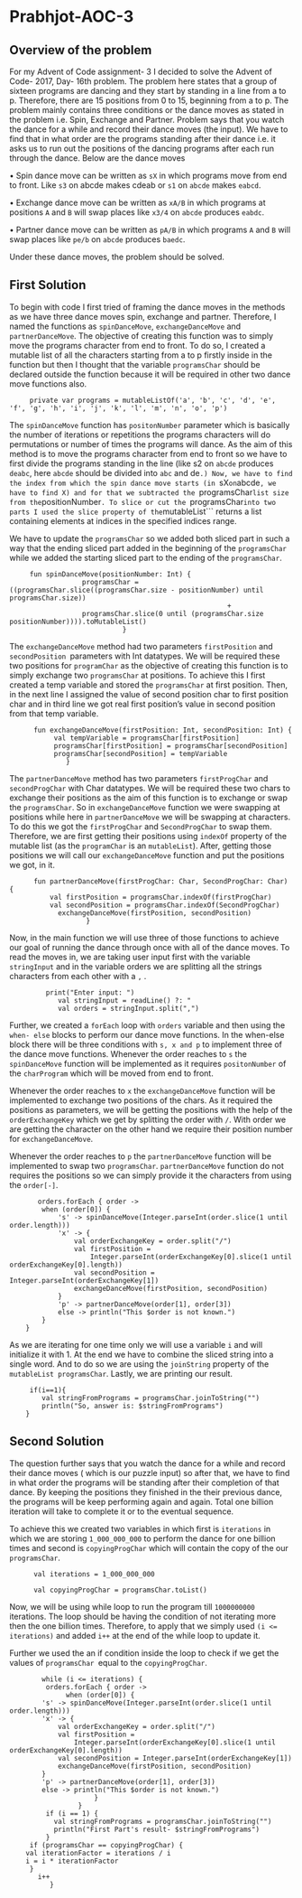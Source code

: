 # Prabhjot-AOC-3

## Overview of the problem

For my Advent of Code assignment- 3 I decided to solve the Advent of Code- 2017, Day- 16th problem. The problem here states that a group of sixteen programs are dancing and they start by standing in a line from a to p. Therefore, there are 15 positions from 0 to 15, beginning from a to p. 
The problem mainly contains three conditions or the dance moves as stated in the problem i.e. Spin, Exchange and Partner. Problem says that you watch the dance for a while and record their dance moves (the input). We have to find that in what order are the programs standing after their dance i.e. it asks us to run out the positions of the dancing programs after each run through the dance. Below are the dance moves

•	Spin dance move can be written as ```sX``` in which programs move from end to front. Like ```s3``` on abcde makes cdeab or ```s1``` on ```abcde``` makes ```eabcd```.

•	Exchange dance move can be written as ```xA/B``` in which programs at positions ```A``` and ```B``` will swap places like ```x3/4``` on ```abcde``` produces ```eabdc```.

•	Partner dance move can be written as ```pA/B``` in which programs ```A``` and ```B``` will swap places like ```pe/b``` on ```abcde``` produces ```baedc```.

Under these dance moves, the problem should be solved.

## First Solution

To begin with code I first tried of framing the dance moves in the methods as we have three dance moves spin, exchange and partner. Therefore, I named the functions as ```spinDanceMove```, ```exchangeDanceMove``` and ```partnerDanceMove```. The objective of creating this function was to simply move the programs character from end to front. To do so, I created a mutable list of all the characters starting from a to p firstly inside in the function but then I thought that the variable ```programsChar``` should be declared outside the function because it will be required in other two dance move functions also. 

         private var programs = mutableListOf('a', 'b', 'c', 'd', 'e', 'f', 'g', 'h', 'i', 'j', 'k', 'l', 'm', 'n', 'o', 'p')
         

The ```spinDanceMove``` function has ```positonNumber``` parameter which is basically the number of iterations or repetitions the programs characters will do permutations or number of times the programs will dance. As the aim of this method is to move the programs character from end to front so we have to first divide the programs standing in the line (like s2 on ```abcde``` produces ```deabc```, here ```abcde``` should be divided into ```abc``` and de```.) Now, we have to find the index from which the spin dance move starts (in ```sX``` on ```abcde```, we have to find X) and for that we subtracted the ```programsChar``` list size from the ```positionNumber```. To slice or cut the ```programsChar``` into two parts I used the slice property of the ```mutableList``` returns a list containing elements at indices in the specified indices range.

We have to update the ```programsChar``` so we added both sliced part in such a way that the ending sliced part added in the beginning of the ```programsChar``` while we added the starting sliced part to the ending of the ```programsChar```. 

         
         fun spinDanceMove(positionNumber: Int) {
                      programsChar = ((programsChar.slice((programsChar.size - positionNumber) until programsChar.size)) 
                                                          + 
                      programsChar.slice(0 until (programsChar.size positionNumber)))).toMutableList()
                                }

The ```exchangeDanceMove``` method had two parameters ```firstPosition``` and ```secondPosition ```parameters with Int datatypes. We will be required these two positions for ```programChar``` as the objective of creating this function is to simply exchange two ```programsChar``` at positions. To achieve this I first created a temp variable and stored the ```programsChar``` at first position. Then, in the next line I assigned the value of second position char to first position char and in third line we got real first position’s value in second position from that temp variable. 


          fun exchangeDanceMove(firstPosition: Int, secondPosition: Int) {
               val tempVariable = programsChar[firstPosition]
               programsChar[firstPosition] = programsChar[secondPosition]
               programsChar[secondPosition] = tempVariable
                  }

The ```partnerDanceMove``` method has two parameters ```firstProgChar``` and ```secondProgChar``` with Char datatypes. We will be required these two chars to exchange their positions as the aim of this function is to exchange or swap the ```programsChar```. So in ```exchangeDanceMove``` function we were swapping at positions while here in ```partnerDanceMove``` we will be swapping at characters. To do this we got the ```firstProgChar``` and ```SecondProgChar``` to swap them. Therefore, we are first getting their positions using ```indexOf``` property of the mutable list (as the ```programChar``` is an ```mutableList```). After, getting those positions we will call our ```exchangeDanceMove``` function and put the positions we got, in it. 

          fun partnerDanceMove(firstProgChar: Char, SecondProgChar: Char) {
              val firstPosition = programsChar.indexOf(firstProgChar)
              val secondPosition = programsChar.indexOf(SecondProgChar)
                exchangeDanceMove(firstPosition, secondPosition)
                       }

Now, in the main function we will use three of those functions to achieve our goal of running the dance through once with all of the dance moves. To read the moves in, we are taking user input first with the variable ```stringInput``` and in the variable orders we are splitting all the strings characters from each other with a ```,``` .
            
             print("Enter input: ")
                val stringInput = readLine() ?: "
                val orders = stringInput.split(",")

Further, we created a ```forEach``` loop with ```orders``` variable and then using the ```when- else``` blocks to perform our dance move functions. In the when-else block there will be three conditions with ```s, x and p``` to implement three of the dance move functions. Whenever the order reaches to ```s``` the ```spinDanceMove``` function will be implemented as it requires ```positonNumber``` of the ```charProgram``` which will be moved from end to front.

Whenever the order reaches to ```x``` the ```exchangeDanceMove``` function will be implemented to exchange two positions of the chars. As it required the positions as parameters, we will be getting the positions with the help of the ```orderExchangeKey``` which we get by splitting the order with ```/```.  With order we are getting the character on the other hand we require their position number for ```exchangeDanceMove```.

Whenever the order reaches to ```p``` the ```partnerDanceMove``` function will be implemented to swap two ```programsChar```. ```partnerDanceMove``` function do not requires the positions so we can simply provide it the characters from using the ```order[-]```.

  
           orders.forEach { order ->
	        when (order[0]) {
	            's' -> spinDanceMove(Integer.parseInt(order.slice(1 until order.length)))
	            'x' -> {
	                val orderExchangeKey = order.split("/")
	                val firstPosition =
	                    Integer.parseInt(orderExchangeKey[0].slice(1 until orderExchangeKey[0].length))
	                val secondPosition = Integer.parseInt(orderExchangeKey[1])
	                exchangeDanceMove(firstPosition, secondPosition)
	            }
	            'p' -> partnerDanceMove(order[1], order[3])
	            else -> println("This $order is not known.")
	        }
	    }

As we are iterating for one time only we will use a variable ```i``` and will initialize it with 1. At the end we have to combine the sliced string into a single word. And to do so we are using the ```joinString``` property of the ```mutableList programsChar```. Lastly, we are printing our result.


         if(i==1){
	        val stringFromPrograms = programsChar.joinToString("")
	        println("So, answer is: $stringFromPrograms")
	    }


## Second Solution 

The question further says that you watch the dance for a while and record their dance moves ( which is our puzzle input) so after that, we have to find in what order the programs will be standing after their completion of that dance. By keeping the positions they finished in the their previous dance, the programs will be keep performing again and again. Total one billion iteration will take to complete it or to the eventual sequence.

To achieve this we created two variables in which first is ```iterations``` in which we are storing ```1_000_000_000``` to perform the dance for one billion times and second is ```copyingProgChar``` which will contain the copy of the our ```programsChar```.


          val iterations = 1_000_000_000

          val copyingProgChar = programsChar.toList()
	  
Now, we will be using while loop to run the program till ```1000000000``` iterations. The loop should be having the condition of not iterating more then the one billion times. Therefore, to apply that we simply used ```(i <= iterations)```  and added ```i++``` at the end of the while loop to update it. 

Further we used the an if condition inside the loop to check if we get the values of ```programsChar ```equal to the ```copyingProgChar```.

            while (i <= iterations) {
             orders.forEach { order ->
                  when (order[0]) {
            's' -> spinDanceMove(Integer.parseInt(order.slice(1 until order.length)))
            'x' -> {
                val orderExchangeKey = order.split("/")
                val firstPosition =
                    Integer.parseInt(orderExchangeKey[0].slice(1 until orderExchangeKey[0].length))
                val secondPosition = Integer.parseInt(orderExchangeKey[1])
                exchangeDanceMove(firstPosition, secondPosition)
            }
            'p' -> partnerDanceMove(order[1], order[3])
            else -> println("This $order is not known.")
                         }
                     }
             if (i == 1) {
               val stringFromPrograms = programsChar.joinToString("")
               println("First Part's result- $stringFromPrograms")
             }
         if (programsChar == copyingProgChar) {
        val iterationFactor = iterations / i
        i = i * iterationFactor
         }
           i++
              }
























